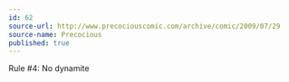 ```yaml
---
id: 62
source-url: http://www.precociouscomic.com/archive/comic/2009/07/29
source-name: Precocious
published: true
---
```


<p>Rule #4: No dynamite</p>


